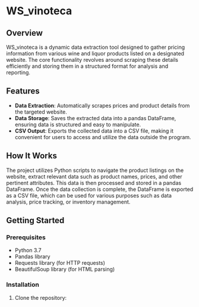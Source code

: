 # WS_vinoteca

## Overview
WS_vinoteca is a dynamic data extraction tool designed to gather pricing information from various wine and liquor products listed on a designated website. The core functionality revolves around scraping these details efficiently and storing them in a structured format for analysis and reporting.

## Features
- **Data Extraction**: Automatically scrapes prices and product details from the targeted website.
- **Data Storage**: Saves the extracted data into a pandas DataFrame, ensuring data is structured and easy to manipulate.
- **CSV Output**: Exports the collected data into a CSV file, making it convenient for users to access and utilize the data outside the program.

## How It Works
The project utilizes Python scripts to navigate the product listings on the website, extract relevant data such as product names, prices, and other pertinent attributes. This data is then processed and stored in a pandas DataFrame. Once the data collection is complete, the DataFrame is exported as a CSV file, which can be used for various purposes such as data analysis, price tracking, or inventory management.

## Getting Started

### Prerequisites
- Python 3.7
- Pandas library
- Requests library (for HTTP requests)
- BeautifulSoup library (for HTML parsing)

### Installation
1. Clone the repository:
